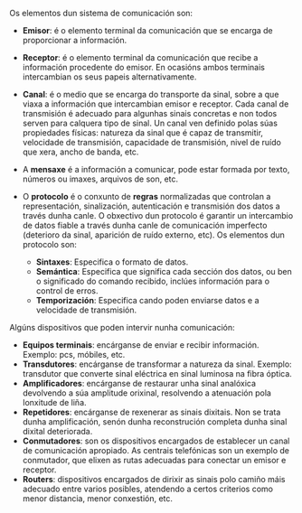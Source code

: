 Os elementos dun sistema de comunicación son:

- **Emisor**: é o elemento terminal da comunicación que se encarga de proporcionar a información. 
- **Receptor**: é o elemento terminal da comunicación que recibe a información procedente do emisor. En ocasións ambos terminais intercambian os seus papeis alternativamente. 

- **Canal**: é o medio que se encarga do transporte da sinal, sobre a que viaxa a información que intercambian emisor e receptor. Cada canal de transmisión é adecuado para algunhas sinais concretas e non todos serven para calquera tipo de sinal. Un canal ven definido polas súas propiedades físicas: natureza da sinal que é capaz de transmitir, velocidade de transmisión, capacidade de transmisión, nivel de ruído que xera, ancho de banda, etc.

- A **mensaxe** é a información a comunicar, pode estar formada por texto, números ou imaxes, arquivos de son, etc.
- O **protocolo** é o conxunto de **regras** normalizadas que controlan a representación, sinalización, autenticación e transmisión dos datos a través dunha canle. O obxectivo dun protocolo é garantir un intercambio de datos fiable a través dunha canle de comunicación imperfecto (deterioro da sinal, aparición de ruído externo, etc). Os elementos dun protocolo son:
  - **Sintaxes**: Especifica o formato de datos.
  - **Semántica**: Especifica que significa cada sección dos datos, ou ben o significado do comando recibido, inclúes información para o control de erros.
  - **Temporización**: Especifica cando poden enviarse datos e a velocidade de transmisión.

Algúns dispositivos que poden intervir nunha comunicación:

- **Equipos terminais**: encárganse de enviar e recibir información. Exemplo: pcs, móbiles, etc.
- **Transdutores**: encárganse de transformar a natureza da sinal. Exemplo: transdutor que converte sinal eléctrica en sinal luminosa na fibra óptica. 
- **Amplificadores**: encárganse de restaurar unha sinal analóxica devolvendo a súa amplitude orixinal, resolvendo a atenuación pola lonxitude de liña.
- **Repetidores**: encárganse de rexenerar as sinais dixitais. Non se trata dunha amplificación, senón dunha reconstrución completa dunha sinal dixital deteriorada.
- **Conmutadores**: son os dispositivos encargados de establecer un canal de comunicación apropiado. As centrais telefónicas son un exemplo de conmutador, que elixen as rutas adecuadas para conectar un emisor e receptor.
- **Routers**: dispositivos encargados de dirixir as sinais polo camiño máis adecuado entre varios posibles, atendendo a certos criterios como menor distancia, menor conxestión, etc.